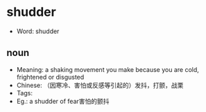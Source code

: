 # shudder

- Word: shudder

## noun

- Meaning: a shaking movement you make because you are cold, frightened or disgusted
- Chinese: （因寒冷、害怕或反感等引起的）发抖，打颤，战栗
- Tags: 
- Eg.: a shudder of fear害怕的颤抖

